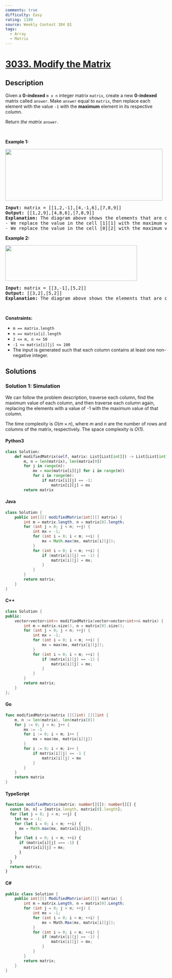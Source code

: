 ```yaml
---
comments: true
difficulty: Easy
rating: 1180
source: Weekly Contest 384 Q1
tags:
  - Array
  - Matrix
---
```


<!-- problem:start -->

# [3033. Modify the Matrix](https://leetcode.com/problems/modify-the-matrix)


## Description

<!-- description:start -->

<p>Given a <strong>0-indexed</strong> <code>m x n</code> integer matrix <code>matrix</code>, create a new <strong>0-indexed</strong> matrix called <code>answer</code>. Make <code>answer</code> equal to <code>matrix</code>, then replace each element with the value <code>-1</code> with the <strong>maximum</strong> element in its respective column.</p>

<p>Return <em>the matrix</em> <code>answer</code>.</p>

<p>&nbsp;</p>
<p><strong class="example">Example 1:</strong></p>
<img alt="" src="https://fastly.jsdelivr.net/gh/doocs/leetcode@main/solution/3000-3099/3033.Modify%20the%20Matrix/images/matrix1.png" style="width: 491px; height: 161px;" />
<pre>
<strong>Input:</strong> matrix = [[1,2,-1],[4,-1,6],[7,8,9]]
<strong>Output:</strong> [[1,2,9],[4,8,6],[7,8,9]]
<strong>Explanation:</strong> The diagram above shows the elements that are changed (in blue).
- We replace the value in the cell [1][1] with the maximum value in the column 1, that is 8.
- We replace the value in the cell [0][2] with the maximum value in the column 2, that is 9.
</pre>

<p><strong class="example">Example 2:</strong></p>
<img alt="" src="https://fastly.jsdelivr.net/gh/doocs/leetcode@main/solution/3000-3099/3033.Modify%20the%20Matrix/images/matrix2.png" style="width: 411px; height: 111px;" />
<pre>
<strong>Input:</strong> matrix = [[3,-1],[5,2]]
<strong>Output:</strong> [[3,2],[5,2]]
<strong>Explanation:</strong> The diagram above shows the elements that are changed (in blue).
</pre>

<p>&nbsp;</p>
<p><strong>Constraints:</strong></p>

<ul>
	<li><code>m == matrix.length</code></li>
	<li><code>n == matrix[i].length</code></li>
	<li><code>2 &lt;= m, n &lt;= 50</code></li>
	<li><code>-1 &lt;= matrix[i][j] &lt;= 100</code></li>
	<li>The input is generated such that each column contains at least one non-negative integer.</li>
</ul>

<!-- description:end -->

## Solutions

<!-- solution:start -->

### Solution 1: Simulation

We can follow the problem description, traverse each column, find the maximum value of each column, and then traverse each column again, replacing the elements with a value of -1 with the maximum value of that column.

The time complexity is $O(m \times n)$, where $m$ and $n$ are the number of rows and columns of the matrix, respectively. The space complexity is $O(1)$.

<!-- tabs:start -->

#### Python3

```python
class Solution:
    def modifiedMatrix(self, matrix: List[List[int]]) -> List[List[int]]:
        m, n = len(matrix), len(matrix[0])
        for j in range(n):
            mx = max(matrix[i][j] for i in range(m))
            for i in range(m):
                if matrix[i][j] == -1:
                    matrix[i][j] = mx
        return matrix
```

#### Java

```java
class Solution {
    public int[][] modifiedMatrix(int[][] matrix) {
        int m = matrix.length, n = matrix[0].length;
        for (int j = 0; j < n; ++j) {
            int mx = -1;
            for (int i = 0; i < m; ++i) {
                mx = Math.max(mx, matrix[i][j]);
            }
            for (int i = 0; i < m; ++i) {
                if (matrix[i][j] == -1) {
                    matrix[i][j] = mx;
                }
            }
        }
        return matrix;
    }
}
```

#### C++

```cpp
class Solution {
public:
    vector<vector<int>> modifiedMatrix(vector<vector<int>>& matrix) {
        int m = matrix.size(), n = matrix[0].size();
        for (int j = 0; j < n; ++j) {
            int mx = -1;
            for (int i = 0; i < m; ++i) {
                mx = max(mx, matrix[i][j]);
            }
            for (int i = 0; i < m; ++i) {
                if (matrix[i][j] == -1) {
                    matrix[i][j] = mx;
                }
            }
        }
        return matrix;
    }
};
```

#### Go

```go
func modifiedMatrix(matrix [][]int) [][]int {
	m, n := len(matrix), len(matrix[0])
	for j := 0; j < n; j++ {
		mx := -1
		for i := 0; i < m; i++ {
			mx = max(mx, matrix[i][j])
		}
		for i := 0; i < m; i++ {
			if matrix[i][j] == -1 {
				matrix[i][j] = mx
			}
		}
	}
	return matrix
}
```

#### TypeScript

```ts
function modifiedMatrix(matrix: number[][]): number[][] {
  const [m, n] = [matrix.length, matrix[0].length];
  for (let j = 0; j < n; ++j) {
    let mx = -1;
    for (let i = 0; i < m; ++i) {
      mx = Math.max(mx, matrix[i][j]);
    }
    for (let i = 0; i < m; ++i) {
      if (matrix[i][j] === -1) {
        matrix[i][j] = mx;
      }
    }
  }
  return matrix;
}
```

#### C#

```cs
public class Solution {
    public int[][] ModifiedMatrix(int[][] matrix) {
        int m = matrix.Length, n = matrix[0].Length;
        for (int j = 0; j < n; ++j) {
            int mx = -1;
            for (int i = 0; i < m; ++i) {
                mx = Math.Max(mx, matrix[i][j]);
            }
            for (int i = 0; i < m; ++i) {
                if (matrix[i][j] == -1) {
                    matrix[i][j] = mx;
                }
            }
        }
        return matrix;
    }
}
```

<!-- tabs:end -->

<!-- solution:end -->

<!-- problem:end -->
